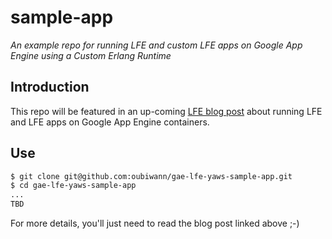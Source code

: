 # sample-app

*An example repo for running LFE and custom LFE apps on Google App
Engine using a Custom Erlang Runtime*


## Introduction

This repo will be featured in an up-coming
[LFE blog post](http://blog.lfe.io/tutorials/)
about running LFE and LFE apps on Google App Engine containers.

## Use

```bash
$ git clone git@github.com:oubiwann/gae-lfe-yaws-sample-app.git
$ cd gae-lfe-yaws-sample-app
...
TBD
```

For more details, you'll just need to read the blog post linked above ;-)
